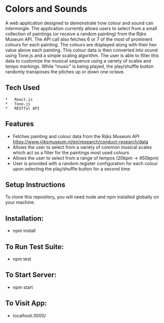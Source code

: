 # **Colors and Sounds**

A web application designed to demonstrate how colour and sound can intermingle.  The application currently allows users to select from a small collection of paintings (or receive a random painting) from the Rijks Museum API.  The API call also fetches 6 or 7 of the most of prominent colours for each painting.  The colours are displayed along with their hex value above each painting.  This colour data is then converted into sound using Tone.js and a simple scaling algorithm.  The user is able to filter this data to customize the musical sequence using a variety of scales and tempo markings.  While “music” is being played, the play/shuffle button randomly transposes the pitches up or down one octave.

## **Tech Used**
	*	React.js
	*	Tone.js
	*	RESTful API

## **Features**
*	Fetches painting and colour data from the Rijks Museum API https://www.rijksmuseum.nl/en/research/conduct-research/data
*	Allows the user to select from a variety of common musical scales which act as a filter for the paintings most used colours
*	Allows the user to select from a range of tempos (20bpm -> 450bpm)
*	User is provided with a random register configuration for each colour upon selecting the play/shuffle button for a second time

## **Setup Instructions**
To clone this repository, you will need node and npm installed globally on your machine.
## **Installation:**
*	npm install
## **To Run Test Suite:**
*	npm test
## **To Start Server:**
*	npm start
## **To Visit App:**
*	localhost:3000/
